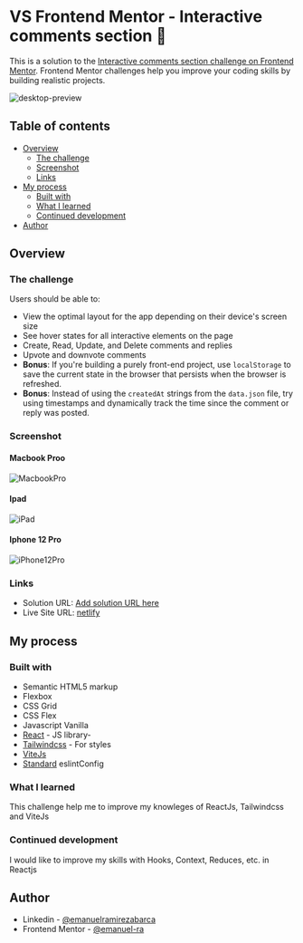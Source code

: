 
# VS Frontend Mentor - Interactive comments section 📝 
This is a solution to the [Interactive comments section challenge on Frontend Mentor](https://www.frontendmentor.io/challenges/interactive-comments-section-iG1RugEG9). Frontend Mentor challenges help you improve your coding skills by building realistic projects. 

![desktop-preview](./design/desktop-design.jpg)

## Table of contents

- [Overview](#overview)
  - [The challenge](#the-challenge)
  - [Screenshot](#screenshot)
  - [Links](#links)
- [My process](#my-process)
  - [Built with](#built-with)
  - [What I learned](#what-i-learned)
  - [Continued development](#continued-development)  
- [Author](#author)


## Overview
### The challenge

Users should be able to:

- View the optimal layout for the app depending on their device's screen size
- See hover states for all interactive elements on the page
- Create, Read, Update, and Delete comments and replies
- Upvote and downvote comments
- **Bonus**: If you're building a purely front-end project, use `localStorage` to save the current state in the browser that persists when the browser is refreshed.
- **Bonus**: Instead of using the `createdAt` strings from the `data.json` file, try using timestamps and dynamically track the time since the comment or reply was posted.

### Screenshot

#### Macbook Proo
![MacbookPro](./Screenshot/MacbookPro-1688239637396.jpeg)

#### Ipad
![iPad](./Screenshot/iPad-1688239637423.jpeg)

#### Iphone 12 Pro
![iPhone12Pro](./Screenshot/iPhone12Pro-1688239637426.jpeg)


### Links

- Solution URL: [Add solution URL here](https://your-solution-url.com)
- Live Site URL: [netlify](https://glittery-kataifi-e66cb6.netlify.app/)

## My process
### Built with

- Semantic HTML5 markup
- Flexbox
- CSS Grid 
- CSS Flex
- Javascript Vanilla
- [React](https://reactjs.org/) - JS library- 
- [Tailwindcss](https://tailwindcss.com/) - For styles
- [ViteJs](https://vitejs.dev/) 
- [Standard](https://github.com/standard/standard) eslintConfig

### What I learned
This challenge help me to improve my knowleges of ReactJs, Tailwindcss and ViteJs


### Continued development
I would like to improve my skills with Hooks, Context, Reduces, etc. in Reactjs 

## Author
- Linkedin - [@emanuelramirezabarca](https://www.linkedin.com/in/emanuelramirezabarca/)
- Frontend Mentor - [@emanuel-ra](https://www.frontendmentor.io/profile/emanuel-ra)
